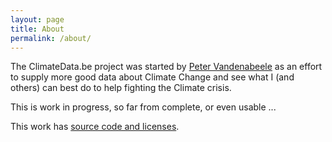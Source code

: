 ```yaml
---
layout: page
title: About
permalink: /about/
---
```


The ClimateData.be project was started by [Peter
Vandenabeele](https://www.vandenabeele.com) as an effort to supply more
good data about Climate Change and see what I (and others) can best do
to help fighting the Climate crisis.

This is work in progress, so far from complete, or even usable ...

This work has [source code and licenses](https://github.com/petervandenabeele/ClimateData.be).

